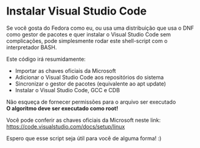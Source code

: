 # Instalar Visual Studio Code

Se você gosta do Fedora como eu, ou usa uma distribuição que usa o DNF como gestor de pacotes e quer instalar o Visual Studio Code sem complicações, pode simplesmente rodar este shell-script com o interpretador BASH.</br>

Este código irá resumidamente:</br>

- Importar as chaves oficiais da Microsoft
- Adicionar o Visual Studio Code aos repositórios do sistema
- Sincronizar o gestor de pacotes (equivalente ao apt update)
- Instalar o Visual Studio Code, GCC e CDB

Não esqueça de fornecer permissões para o arquivo ser executado</br>
<b>O algoritmo deve ser executado como root!</b>

Você pode conferir as chaves oficiais da Microsoft neste link:</br>
https://code.visualstudio.com/docs/setup/linux

Espero que esse script seja útil para você de alguma forma! :)
